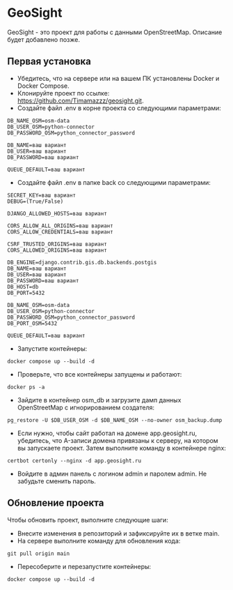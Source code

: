 # GeoSight

GeoSight - это проект для работы с данными OpenStreetMap. Описание будет добавлено позже.

## Первая установка

* Убедитесь, что на сервере или на вашем ПК установлены Docker и Docker Compose.
* Клонируйте проект по ссылке: https://github.com/Timamazzz/geosight.git.
* Создайте файл .env в корне проекта со следующими параметрами:
```properties
DB_NAME_OSM=osm-data
DB_USER_OSM=python-connector
DB_PASSWORD_OSM=python_connector_password

DB_NAME=ваш вариант
DB_USER=ваш вариант
DB_PASSWORD=ваш вариант

QUEUE_DEFAULT=ваш вариант
```
* Создайте файл .env в папке back со следующими параметрами:
```properties
SECRET_KEY=ваш вариант
DEBUG=(True/False)

DJANGO_ALLOWED_HOSTS=ваш вариант

CORS_ALLOW_ALL_ORIGINS=ваш вариант
CORS_ALLOW_CREDENTIALS=ваш вариант

CSRF_TRUSTED_ORIGINS=ваш вариант
CORS_ALLOWED_ORIGINS=ваш вариант

DB_ENGINE=django.contrib.gis.db.backends.postgis
DB_NAME=ваш вариант
DB_USER=ваш вариант
DB_PASSWORD=ваш вариант
DB_HOST=db
DB_PORT=5432

DB_NAME_OSM=osm-data
DB_USER_OSM=python-connector
DB_PASSWORD_OSM=python_connector_password
DB_PORT_OSM=5432

QUEUE_DEFAULT=ваш вариант
```
* Запустите контейнеры:
```shell
docker compose up --build -d
```
* Проверьте, что все контейнеры запущены и работают:
```shell
docker ps -a
```
* Зайдите в контейнер osm_db и загрузите дамп данных OpenStreetMap с игнорированием создателя:
```shell
pg_restore -U $DB_USER_OSM -d $DB_NAME_OSM --no-owner osm_backup.dump
```
* Если нужно, чтобы сайт работал на домене app.geosight.ru, убедитесь, что A-записи домена привязаны к серверу, на котором вы запускаете проект. Затем выполните команду в контейнере nginx:
```shell
certbot certonly --nginx -d app.geosight.ru
```
* Войдите в админ панель с логином admin и паролем admin. Не забудьте сменить пароль.

## Обновление проекта
Чтобы обновить проект, выполните следующие шаги:

* Внесите изменения в репозиторий и зафиксируйте их в ветке main.
* На сервере выполните команду для обновления кода:
```shell
git pull origin main
```
* Пересоберите и перезапустите контейнеры:
```shell
docker compose up --build -d
```